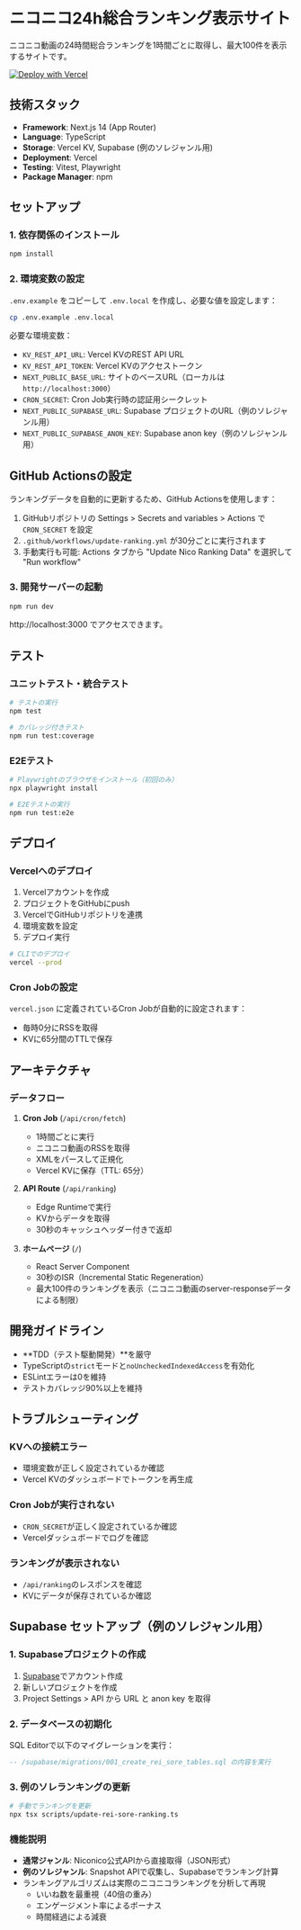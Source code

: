 # ニコニコ24h総合ランキング表示サイト

ニコニコ動画の24時間総合ランキングを1時間ごとに取得し、最大100件を表示するサイトです。

[![Deploy with Vercel](https://vercel.com/button)](https://vercel.com/new/clone?repository-url=https://github.com/YJSN180/nico-ranking-custom)

## 技術スタック

- **Framework**: Next.js 14 (App Router)
- **Language**: TypeScript
- **Storage**: Vercel KV, Supabase (例のソレジャンル用)
- **Deployment**: Vercel
- **Testing**: Vitest, Playwright
- **Package Manager**: npm

## セットアップ

### 1. 依存関係のインストール

```bash
npm install
```

### 2. 環境変数の設定

`.env.example` をコピーして `.env.local` を作成し、必要な値を設定します：

```bash
cp .env.example .env.local
```

必要な環境変数：
- `KV_REST_API_URL`: Vercel KVのREST API URL
- `KV_REST_API_TOKEN`: Vercel KVのアクセストークン
- `NEXT_PUBLIC_BASE_URL`: サイトのベースURL（ローカルは `http://localhost:3000`）
- `CRON_SECRET`: Cron Job実行時の認証用シークレット
- `NEXT_PUBLIC_SUPABASE_URL`: Supabase プロジェクトのURL（例のソレジャンル用）
- `NEXT_PUBLIC_SUPABASE_ANON_KEY`: Supabase anon key（例のソレジャンル用）

## GitHub Actionsの設定

ランキングデータを自動的に更新するため、GitHub Actionsを使用します：

1. GitHubリポジトリの Settings > Secrets and variables > Actions で `CRON_SECRET` を設定
2. `.github/workflows/update-ranking.yml` が30分ごとに実行されます
3. 手動実行も可能: Actions タブから "Update Nico Ranking Data" を選択して "Run workflow"

### 3. 開発サーバーの起動

```bash
npm run dev
```

http://localhost:3000 でアクセスできます。

## テスト

### ユニットテスト・統合テスト

```bash
# テストの実行
npm test

# カバレッジ付きテスト
npm run test:coverage
```

### E2Eテスト

```bash
# Playwrightのブラウザをインストール（初回のみ）
npx playwright install

# E2Eテストの実行
npm run test:e2e
```

## デプロイ

### Vercelへのデプロイ

1. Vercelアカウントを作成
2. プロジェクトをGitHubにpush
3. VercelでGitHubリポジトリを連携
4. 環境変数を設定
5. デプロイ実行

```bash
# CLIでのデプロイ
vercel --prod
```

### Cron Jobの設定

`vercel.json` に定義されているCron Jobが自動的に設定されます：
- 毎時0分にRSSを取得
- KVに65分間のTTLで保存

## アーキテクチャ

### データフロー

1. **Cron Job** (`/api/cron/fetch`)
   - 1時間ごとに実行
   - ニコニコ動画のRSSを取得
   - XMLをパースして正規化
   - Vercel KVに保存（TTL: 65分）

2. **API Route** (`/api/ranking`)
   - Edge Runtimeで実行
   - KVからデータを取得
   - 30秒のキャッシュヘッダー付きで返却

3. **ホームページ** (`/`)
   - React Server Component
   - 30秒のISR（Incremental Static Regeneration）
   - 最大100件のランキングを表示（ニコニコ動画のserver-responseデータによる制限）

## 開発ガイドライン

- **TDD（テスト駆動開発）**を厳守
- TypeScriptの`strict`モードと`noUncheckedIndexedAccess`を有効化
- ESLintエラーは0を維持
- テストカバレッジ90%以上を維持

## トラブルシューティング

### KVへの接続エラー
- 環境変数が正しく設定されているか確認
- Vercel KVのダッシュボードでトークンを再生成

### Cron Jobが実行されない
- `CRON_SECRET`が正しく設定されているか確認
- Vercelダッシュボードでログを確認

### ランキングが表示されない
- `/api/ranking`のレスポンスを確認
- KVにデータが保存されているか確認

## Supabase セットアップ（例のソレジャンル用）

### 1. Supabaseプロジェクトの作成
1. [Supabase](https://supabase.com)でアカウント作成
2. 新しいプロジェクトを作成
3. Project Settings > API から URL と anon key を取得

### 2. データベースの初期化
SQL Editorで以下のマイグレーションを実行：

```sql
-- /supabase/migrations/001_create_rei_sore_tables.sql の内容を実行
```

### 3. 例のソレランキングの更新
```bash
# 手動でランキングを更新
npx tsx scripts/update-rei-sore-ranking.ts
```

### 機能説明
- **通常ジャンル**: Niconico公式APIから直接取得（JSON形式）
- **例のソレジャンル**: Snapshot APIで収集し、Supabaseでランキング計算
- ランキングアルゴリズムは実際のニコニコランキングを分析して再現
  - いいね数を最重視（40倍の重み）
  - エンゲージメント率によるボーナス
  - 時間経過による減衰